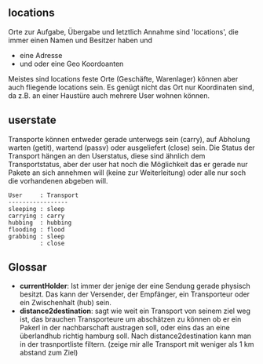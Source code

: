 ## locations

Orte zur Aufgabe, Übergabe und letztlich Annahme sind 'locations', die immer einen Namen und Besitzer haben und

*   eine Adresse
*   und oder eine Geo Koordoanten

Meistes sind locations feste Orte (Geschäfte, Warenlager) können aber auch fliegende locations sein. Es genügt nicht das Ort nur Koordinaten sind, da z.B. an einer Haustüre auch mehrere User wohnen können.

## userstate

Transporte können entweder gerade unterwegs sein (carry), auf Abholung warten (getit), wartend (passv) oder ausgeliefert (close) sein. Die Status der Transport hängen an den Userstatus, diese sind ähnlich dem Transportstatus, aber der user hat noch die Möglichkeit das er gerade nur Pakete an sich annehmen will (keine zur Weiterleitung) oder alle nur soch die vorhandenen abgeben will.

    User     : Transport
    -----------------
    sleeping : sleep
    carrying : carry
    hubbing  : hubbing
    flooding : flood
    grabbing : sleep
             : close


## Glossar

* __currentHolder__: Ist immer der jenige der eine Sendung gerade physisch besitzt. Das kann der Versender, der Empfänger, ein Transporteur oder ein Zwischenhalt (hub) sein. 
* __distance2destination__: sagt wie weit ein Transport von seinem ziel weg ist, das brauchen Transporteure um abschätzen zu können ob er ein Pakerl in der nachbarschaft austragen soll, oder eins das an eine überlandhub richtig hamburg soll. Nach distance2destination kann man in der trasnportliste filtern. (zeige mir alle Transport mit weniger als 1 km abstand zum Ziel)


